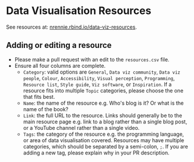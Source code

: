 # Data Visualisation Resources

See resources at: [nrennie.rbind.io/data-viz-resources](https://nrennie.rbind.io/data-viz-resources/).

## Adding or editing a resource

* Please make a pull request with an edit to the `resources.csv` file. 
* Ensure all four columns are complete.
  * `Category`: valid options are `General`, `Data viz community`, `Data viz people`, `Colour`, `Accessibility`, `Visual perception`, `Programming`, `Resource list`, `Style guide`, `Viz software`, or `Inspiration`. If a resource fits into multiple `Topic` categories, please choose the one that fits best. 
  * `Name`: the name of the resource e.g. Who's blog is it? Or what is the name of the book?
  * `Link`: the full URL to the resource. Links should generally be to the main resource page e.g. link to a blog rather than a single blog post, or a YouTube channel rather than a single video.
  * `Tags`: the category of the resource e.g. the programming language, or area of data visualisation covered. Resources may have multiple categories, which should be separated by a semi-colon, `;`. If you are adding a new tag, please explain why in your PR description.
